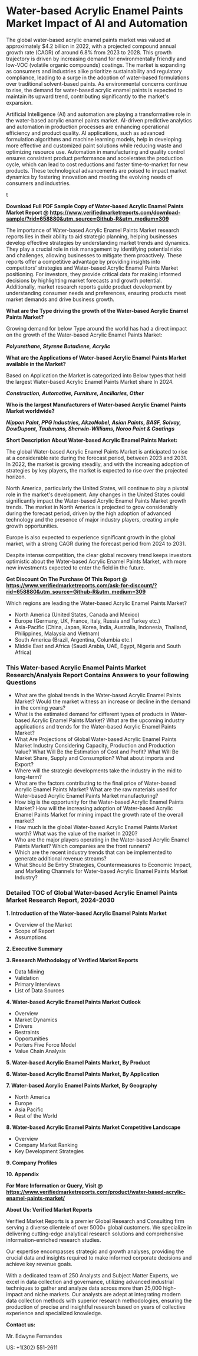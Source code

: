<meta name="title" content="Global Water-based Acrylic Enamel Paints Market Impact of AI and Automation"><meta name="description" content="The global water-based acrylic enamel paints market was valued at approximately $4.2 billion in 2022, with a projected compound annual growth rate (CAGR) of around 6.8"><meta name="title" content="Water-based Acrylic Enamel Paints Market Size, Share, Scope, Trends, Growth, Opportunities, Analysis, Forecast"><h1>Water-based Acrylic Enamel Paints Market Impact of AI and Automation</h1><p>The global water-based acrylic enamel paints market was valued at approximately $4.2 billion in 2022, with a projected compound annual growth rate (CAGR) of around 6.8% from 2023 to 2028. This growth trajectory is driven by increasing demand for environmentally friendly and low-VOC (volatile organic compounds) coatings. The market is expanding as consumers and industries alike prioritize sustainability and regulatory compliance, leading to a surge in the adoption of water-based formulations over traditional solvent-based paints. As environmental concerns continue to rise, the demand for water-based acrylic enamel paints is expected to maintain its upward trend, contributing significantly to the market's expansion.</p><p>Artificial Intelligence (AI) and automation are playing a transformative role in the water-based acrylic enamel paints market. AI-driven predictive analytics and automation in production processes are enhancing operational efficiency and product quality. AI applications, such as advanced formulation algorithms and machine learning models, help in developing more effective and customized paint solutions while reducing waste and optimizing resource use. Automation in manufacturing and quality control ensures consistent product performance and accelerates the production cycle, which can lead to cost reductions and faster time-to-market for new products. These technological advancements are poised to impact market dynamics by fostering innovation and meeting the evolving needs of consumers and industries.</p>t</p><p id="" class=""><strong>Download Full PDF Sample Copy of Water-based Acrylic Enamel Paints Market Report @ <a href="https://www.verifiedmarketreports.com/download-sample/?rid=658880&utm_source=Github-R&utm_medium=309" target="_blank">https://www.verifiedmarketreports.com/download-sample/?rid=658880&utm_source=Github-R&utm_medium=309</a></strong></p><p>The importance of&nbsp;Water-based Acrylic Enamel Paints Market research reports lies in their ability to aid strategic planning, helping businesses develop effective strategies by understanding market trends and dynamics. They play a crucial role in risk management by identifying potential risks and challenges, allowing businesses to mitigate them proactively. These reports offer a competitive advantage by providing insights into competitors' strategies and Water-based Acrylic Enamel Paints Market positioning. For investors, they provide critical data for making informed decisions by highlighting market forecasts and growth potential. Additionally, market research reports guide product development by understanding consumer needs and preferences, ensuring products meet market demands and drive business growth.</p><p><strong>What are the&nbsp;Type driving the growth of the Water-based Acrylic Enamel Paints Market?</strong></p><p id="" class="">Growing demand for below Type around the world has had a direct impact on the growth of the Water-based Acrylic Enamel Paints Market:</p><em><strong>Polyurethane, Styrene Butadiene, Acrylic</strong></em></p><strong>What are the&nbsp;Applications&nbsp;of Water-based Acrylic Enamel Paints Market available in the Market?</strong></p><p id="" class="">Based on Application the Market is categorized into Below types that held the largest Water-based Acrylic Enamel Paints Market share In 2024.</p><em><strong>Construction, Automotive, Furniture, Ancillaries, Other</strong></em></p><strong>Who is the largest Manufacturers of Water-based Acrylic Enamel Paints Market worldwide?</strong></p><p><em><strong>Nippon Paint, PPG Industries, AkzoNobel, Asian Paints, BASF, Solvay, DowDupont, Taubmans, Sherwin-Williams, Noroo Paint & Coatings</strong></em></p><p id="" class=""><strong>Short Description About Water-based Acrylic Enamel Paints Market:</strong></p><p>The global Water-based Acrylic Enamel Paints Market is anticipated to rise at a considerable rate during the forecast period, between 2023 and 2031. In 2022, the market is growing steadily, and with the increasing adoption of strategies by key players, the market is expected to rise over the projected horizon.</p><p>North America, particularly the United States, will continue to play a pivotal role in the market's development. Any changes in the United States could significantly impact the Water-based Acrylic Enamel Paints Market growth trends. The market in North America is projected to grow considerably during the forecast period, driven by the high adoption of advanced technology and the presence of major industry players, creating ample growth opportunities.</p><p>Europe is also expected to experience significant growth in the global market, with a strong CAGR during the forecast period from 2024 to 2031.</p><p>Despite intense competition, the clear global recovery trend keeps investors optimistic about the Water-based Acrylic Enamel Paints Market, with more new investments expected to enter the field in the future.</p><p id="" class=""><strong>Get Discount On The Purchase Of This Report @ <a href="https://www.verifiedmarketreports.com/ask-for-discount/?rid=658880&utm_source=Github-R&utm_medium=309" target="_blank">https://www.verifiedmarketreports.com/ask-for-discount/?rid=658880&utm_source=Github-R&utm_medium=309</a></strong></p>Which regions are leading the Water-based Acrylic Enamel Paints Market?</p><ul><li>North America (United States, Canada and Mexico)</li><li>Europe (Germany, UK, France, Italy, Russia and Turkey etc.)</li><li>Asia-Pacific (China, Japan, Korea, India, Australia, Indonesia, Thailand, Philippines, Malaysia and Vietnam)</li><li>South America (Brazil, Argentina, Columbia etc.)</li><li>Middle East and Africa (Saudi Arabia, UAE, Egypt, Nigeria and South Africa)</li></ul><h3 id="" class="">This Water-based Acrylic Enamel Paints Market Research/Analysis Report Contains Answers to your following Questions</h3><ul><li>What are the global trends in the Water-based Acrylic Enamel Paints Market? Would the market witness an increase or decline in the demand in the coming years?</li><li>What is the estimated demand for different types of products in Water-based Acrylic Enamel Paints Market? What are the upcoming industry applications and trends for the Water-based Acrylic Enamel Paints Market?</li><li>What Are Projections of Global Water-based Acrylic Enamel Paints Market Industry Considering Capacity, Production and Production Value? What Will Be the Estimation of Cost and Profit? What Will Be Market Share, Supply and Consumption? What about imports and Export?</li><li>Where will the strategic developments take the industry in the mid to long-term?</li><li>What are the factors contributing to the final price of Water-based Acrylic Enamel Paints Market? What are the raw materials used for Water-based Acrylic Enamel Paints Market manufacturing?</li><li>How big is the opportunity for the Water-based Acrylic Enamel Paints Market? How will the increasing adoption of Water-based Acrylic Enamel Paints Market for mining impact the growth rate of the overall market?</li><li>How much is the global Water-based Acrylic Enamel Paints Market worth? What was the value of the market In 2020?</li><li>Who are the major players operating in the Water-based Acrylic Enamel Paints Market? Which companies are the front runners?</li><li>Which are the recent industry trends that can be implemented to generate additional revenue streams?</li><li>What Should Be Entry Strategies, Countermeasures to Economic Impact, and Marketing Channels for Water-based Acrylic Enamel Paints Market Industry?</li></ul><h3 id="" class="">Detailed TOC of Global Water-based Acrylic Enamel Paints Market Research Report, 2024-2030</h3><p id="" class=""><strong>1. Introduction of the Water-based Acrylic Enamel Paints Market</strong></p><ul><li>Overview of the Market</li><li>Scope of Report</li><li>Assumptions</li></ul><p id="" class=""><strong>2. Executive Summary</strong></p><p id="" class=""><strong>3. Research Methodology of Verified Market Reports</strong></p><ul><li>Data Mining</li><li>Validation</li><li>Primary Interviews</li><li>List of Data Sources</li></ul><p id="" class=""><strong>4. Water-based Acrylic Enamel Paints Market Outlook</strong></p><ul><li>Overview</li><li>Market Dynamics</li><li>Drivers</li><li>Restraints</li><li>Opportunities</li><li>Porters Five Force Model</li><li>Value Chain Analysis</li></ul><p id="" class=""><strong>5. Water-based Acrylic Enamel Paints Market, By Product</strong></p><p id="" class=""><strong>6. Water-based Acrylic Enamel Paints Market, By Application</strong></p><p id="" class=""><strong>7. Water-based Acrylic Enamel Paints Market, By Geography</strong></p><ul><li>North America</li><li>Europe</li><li>Asia Pacific</li><li>Rest of the World</li></ul><p id="" class=""><strong>8. Water-based Acrylic Enamel Paints Market Competitive Landscape</strong></p><ul><li>Overview</li><li>Company Market Ranking</li><li>Key Development Strategies</li></ul><p id="" class=""><strong>9. Company Profiles</strong></p><p id="" class=""><strong>10. Appendix</strong></p><p id="" class=""><strong>For More Information or Query, Visit @ <a href="https://www.verifiedmarketreports.com/product/water-based-acrylic-enamel-paints-market/" target="_blank">https://www.verifiedmarketreports.com/product/water-based-acrylic-enamel-paints-market/</a></strong></p><p id="" class=""><strong>About Us: Verified Market Reports</strong></p><p id="" class="">Verified Market Reports is a premier Global Research and Consulting firm serving a diverse clientele of over 5000+ global customers. We specialize in delivering cutting-edge analytical research solutions and comprehensive information-enriched research studies.</p><p id="" class="">Our expertise encompasses strategic and growth analyses, providing the crucial data and insights required to make informed corporate decisions and achieve key revenue goals.</p><p id="" class="">With a dedicated team of 250 Analysts and Subject Matter Experts, we excel in data collection and governance, utilizing advanced industrial techniques to gather and analyze data across more than 25,000 high-impact and niche markets. Our analysts are adept at integrating modern data collection methods with superior research methodologies, ensuring the production of precise and insightful research based on years of collective experience and specialized knowledge.</p><p id="" class=""><strong>Contact us:</strong></p><p id="" class="">Mr. Edwyne Fernandes</p><p id="" class="">US: +1(302) 551-2611</p>